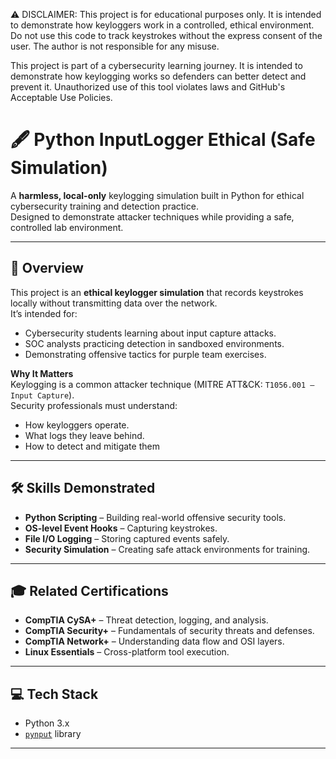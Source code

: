 ⚠️ DISCLAIMER:
This project is for educational purposes only. It is intended to demonstrate how keyloggers work in a controlled, ethical environment. Do not use this code to track keystrokes without the express consent of the user. The author is not responsible for any misuse.

This project is part of a cybersecurity learning journey. It is intended to demonstrate how keylogging works so defenders can better detect and prevent it. Unauthorized use of this tool violates laws and GitHub's Acceptable Use Policies.

# 🖋 Python InputLogger Ethical (Safe Simulation)

A **harmless, local-only** keylogging simulation built in Python for ethical cybersecurity training and detection practice.  
Designed to demonstrate attacker techniques while providing a safe, controlled lab environment.

---

## 📌 Overview

This project is an **ethical keylogger simulation** that records keystrokes locally without transmitting data over the network.  
It’s intended for:
- Cybersecurity students learning about input capture attacks.
- SOC analysts practicing detection in sandboxed environments.
- Demonstrating offensive tactics for purple team exercises.

**Why It Matters**  
Keylogging is a common attacker technique (MITRE ATT&CK: `T1056.001 – Input Capture`).  
Security professionals must understand:
- How keyloggers operate.
- What logs they leave behind.
- How to detect and mitigate them

---

## 🛠 Skills Demonstrated
- **Python Scripting** – Building real-world offensive security tools.
- **OS-level Event Hooks** – Capturing keystrokes.
- **File I/O Logging** – Storing captured events safely.
- **Security Simulation** – Creating safe attack environments for training.

---

## 🎓 Related Certifications
- **CompTIA CySA+** – Threat detection, logging, and analysis.
- **CompTIA Security+** – Fundamentals of security threats and defenses.
- **CompTIA Network+** – Understanding data flow and OSI layers.
- **Linux Essentials** – Cross-platform tool execution.

---

## 💻 Tech Stack
- Python 3.x
- [`pynput`](https://pypi.org/project/pynput/) library

---


